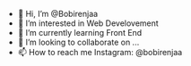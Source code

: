 - 👋 Hi, I’m @Bobirenjaa
- 👀 I’m interested in Web Develovement
- 🌱 I’m currently learning Front End 
- 💞️ I’m looking to collaborate on ...
- 📫 How to reach me Instagram: @bobirenjaa

<!---
Bobirenjaa/Bobirenjaa is a ✨ special ✨ repository because its `README.md` (this file) appears on your GitHub profile.
You can click the Preview link to take a look at your changes.
--->

